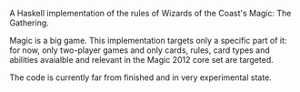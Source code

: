A Haskell implementation of the rules of Wizards of the Coast's Magic: The
Gathering.

Magic is a big game. This implementation targets only a specific part of it:
for now, only two-player games and only cards, rules, card types and abilities
avaialble and relevant in the Magic 2012 core set are targeted.

The code is currently far from finished and in very experimental state.
